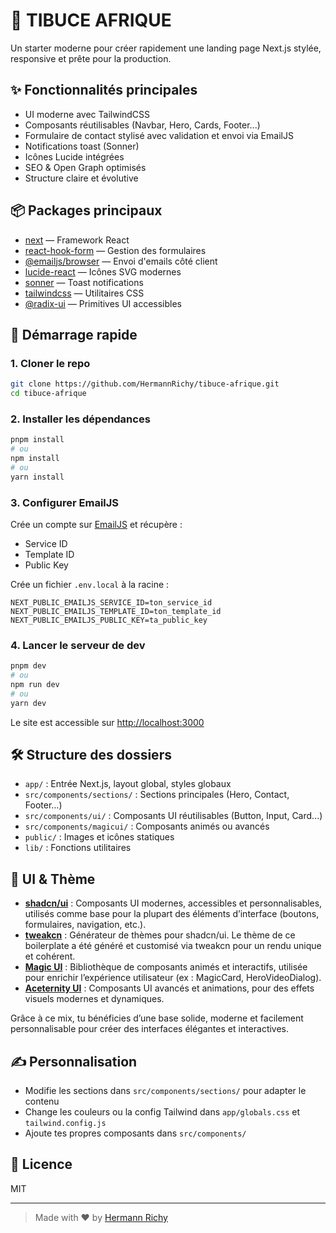 # 🚀 TIBUCE AFRIQUE

Un starter moderne pour créer rapidement une landing page Next.js stylée, responsive et prête pour la production.

## ✨ Fonctionnalités principales

-   UI moderne avec TailwindCSS
-   Composants réutilisables (Navbar, Hero, Cards, Footer...)
-   Formulaire de contact stylisé avec validation et envoi via EmailJS
-   Notifications toast (Sonner)
-   Icônes Lucide intégrées
-   SEO & Open Graph optimisés
-   Structure claire et évolutive

## 📦 Packages principaux

-   [next](https://nextjs.org/) — Framework React
-   [react-hook-form](https://react-hook-form.com/) — Gestion des formulaires
-   [@emailjs/browser](https://www.emailjs.com/) — Envoi d'emails côté client
-   [lucide-react](https://lucide.dev/) — Icônes SVG modernes
-   [sonner](https://sonner.emilkowal.ski/) — Toast notifications
-   [tailwindcss](https://tailwindcss.com/) — Utilitaires CSS
-   [@radix-ui](https://www.radix-ui.com/) — Primitives UI accessibles

## 🚀 Démarrage rapide

### 1. Cloner le repo

```bash
git clone https://github.com/HermannRichy/tibuce-afrique.git
cd tibuce-afrique
```

### 2. Installer les dépendances

```bash
pnpm install
# ou
npm install
# ou
yarn install
```

### 3. Configurer EmailJS

Crée un compte sur [EmailJS](https://www.emailjs.com/) et récupère :

-   Service ID
-   Template ID
-   Public Key

Crée un fichier `.env.local` à la racine :

```env
NEXT_PUBLIC_EMAILJS_SERVICE_ID=ton_service_id
NEXT_PUBLIC_EMAILJS_TEMPLATE_ID=ton_template_id
NEXT_PUBLIC_EMAILJS_PUBLIC_KEY=ta_public_key
```

### 4. Lancer le serveur de dev

```bash
pnpm dev
# ou
npm run dev
# ou
yarn dev
```

Le site est accessible sur [http://localhost:3000](http://localhost:3000)

## 🛠️ Structure des dossiers

-   `app/` : Entrée Next.js, layout global, styles globaux
-   `src/components/sections/` : Sections principales (Hero, Contact, Footer...)
-   `src/components/ui/` : Composants UI réutilisables (Button, Input, Card...)
-   `src/components/magicui/` : Composants animés ou avancés
-   `public/` : Images et icônes statiques
-   `lib/` : Fonctions utilitaires

## 🧩 UI & Thème

-   **[shadcn/ui](https://ui.shadcn.com/)** : Composants UI modernes, accessibles et personnalisables, utilisés comme base pour la plupart des éléments d’interface (boutons, formulaires, navigation, etc.).
-   **[tweakcn](https://tweakcn.com)** : Générateur de thèmes pour shadcn/ui. Le thème de ce boilerplate a été généré et customisé via tweakcn pour un rendu unique et cohérent.
-   **[Magic UI](https://magicui.design/)** : Bibliothèque de composants animés et interactifs, utilisée pour enrichir l’expérience utilisateur (ex : MagicCard, HeroVideoDialog).
-   **[Aceternity UI](https://ui.aceternity.com/)** : Composants UI avancés et animations, pour des effets visuels modernes et dynamiques.

Grâce à ce mix, tu bénéficies d’une base solide, moderne et facilement personnalisable pour créer des interfaces élégantes et interactives.

## ✍️ Personnalisation

-   Modifie les sections dans `src/components/sections/` pour adapter le contenu
-   Change les couleurs ou la config Tailwind dans `app/globals.css` et `tailwind.config.js`
-   Ajoute tes propres composants dans `src/components/`

## 📝 Licence

MIT

---

> Made with ❤️ by [Hermann Richy](https://hermann-richy.vercel.app)
